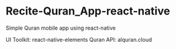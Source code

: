 # Recite-Quran_App-react-native

Simple Quran mobile app using react-native

UI Toolkit: react-native-elements
Quran API: alquran.cloud
